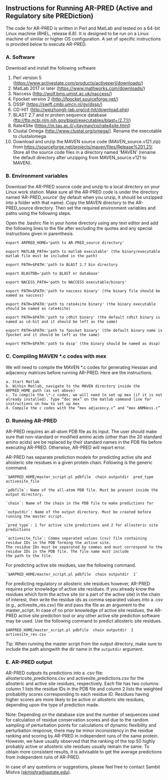 ## Instructions for Running AR-PRED (Active and Regulatory site PREDiction)

The code for AR-PRED is written in Perl and MatLab and tested on a 64-bit Linux machine (RHEL, release 6.8). It is designed to be run on a Linux machine of similar or higher OS configuration. A set of specific instructions is provided below to execute AR-PRED. 

### A. Software
Download and install the following software
1.	Perl version 5 (https://www.activestate.com/products/activeperl/downloads/)
2.	MatLab 2017 or later (https://www.mathworks.com/downloads/)
3.	Naccess (http://wolf.bms.umist.ac.uk/naccess/)
4.	Fpocket version 2 (http://fpocket.sourceforge.net/)
5.	DSSP (https://swift.cmbi.umcn.nl/gv/dssp/)
6.	CD-HIT (http://weizhongli-lab.org/cd-hit/download.php)
7.	BLAST 2.7 and nr protein sequence database (ftp://ftp.ncbi.nlm.nih.gov/blast/executables/blast+/2.7.1/)
8.	Rate4Site (https://m.tau.ac.il/~itaymay/cp/rate4site.html)
9.	Clustal Omega (http://www.clustal.org/omega/). Rename the executable to clustalomega.
10.	Download and unzip the MAVEN source code (MAVEN_source.v121.zip)  from https://sourceforge.net/projects/maven/files/Release%201.21/. Store all the source code files in a directory named ‘MAVEN’ (rename the default directory after unzipping from MAVEN_source.v121 to MAVEN).

### B. Environment variables
Download the AR-PRED source code and unzip to a local directory on your Linux work station. Make sure all the AR-PRED code is under 	the directory named ‘AR-PRED_source’ (by default when you unzip, it should be unzipped into a folder with that name). Copy the MAVEN 	directory to the AR-PRED_source directory. Then set the required environment variables and paths using the following steps.

Open the .bashrc file in your home directory using any text editor and add the following lines to the file after excluding the quotes and any special instructions given in parenthesis.

`export ARPRED_HOME='path to AR-PRED_source directory'`

`export MATLAB_PATH='path to matlab executable' (the binary/executable matlab file must be included in the path)`

`export PATH=$PATH:'path to BLAST 2.7 bin directory`

`export BLASTDB='path to BLAST nr database'`

`export NACESS_PATH='path to NACCESS executable/binary'`

`export PATH=$PATH:'path to naccess binary' (the binary file should be named as naccess)`

`export PATH=$PATH:'path to rate4site binary' (the binary executable should be named as rate4site)`

`export PATH=$PATH:'path to cdhit binary' (the default cdhit binary is named as cd-hit and it should be left as the same)`

`export PATH=$PATH:'path to fpocket binary' (the default binary name is fpocket and it should be left as the same)`

`export PATH=$PATH:'path to dssp' (the binary should be named as dssp)`

### C. Compiling MAVEN \*.c codes with mex
We will need to compile the MAVEN \*.c codes for generating Hessian and adjacency matrices before running AR-PRED. Here are the instructions.

	a. Start Matlab
	b. Within Matlab, navigate to the MAVEN directory inside the ARPRED_HOME path (as set above)
	c. To compile the \*.c codes, we will need to set up mex (if it is not already installed). Type “doc mex” on the matlab command line for instructions on how to set up mex
	d. Compile the c codes with the “mex adjacency.c” and “mex ANMHess.c”

### D. Running AR-PRED
AR-PRED requires an all-atom PDB file as its input. The user should make sure that non-standard or modified amino acids (other than the 20 standard amino acids) are be replaced by their standard names in the PDB file before executing AR-PRED. Otherwise, AR-PRED will report error.

AR-PRED has separate prediction models for predicting active site and allosteric site residues in a given protein chain. Following is the generic command.

	`$ARPRED_HOME/master_script.pl pdbfile  chain outputdir  pred_type activesite_file`
	
	`pdbfile`: Name of the all-atom PDB file. Must be present inside the output directory.

	`chain`: Name of the chain in the PDB file to make predictions for

	`outputdir`: Name of the output directory. Must be created before running the master script.

	`pred_type`: 1 for active site predictions and 2 for allosteric site predictions

	`activesite_file`: Comma separated values (csv) file containing residue IDs in the PDB forming the active site. 
	The residue IDs must be separated by commas and must correspond to the residue IDs in the PDB file. The file name must include
	the path to the file.

For predicting active site residues, use the following command.

	`$ARPRED_HOME/master_script.pl pdbfile  chain outputdir  1`

For predicting regulatory or allosteric site residues however, AR-PRED requires prior knowledge of active site residues. If you already know the residues which form the active site (or a part of the active site) in the chain of interest, then write the residue ids as comma separated values into a .csv (e.g., activesite_res.csv) file and pass the file as an argument to the master_script. In case of no prior knowledge of active site residues, the AR-PRED active site prediction tool or any other active site prediction software may be used. Use the following command to predict allosteric site residues.

`$ARPRED_HOME/master_script.pl pdbfile  chain outputdir  2 activesite_res.csv`

Tip: When running the master script from the output directory, make sure to include the path alongwith the dir name in the `outputdir` argument.

### E. AR-PRED output
AR-PRED outputs its predictions into a .csv file: allostericsite_predictions.csv and activesite_predictions.csv for the allosteric and active site residues, respectively. Each file has two columns: column 1 lists the residue IDs in the PDB file and column 2 lists the weighted probability scores corresponding to each residue ID. Residues having higher scores are more likely to be active or allosteric site residues, depending upon the type of prediction made. 

Note: Depending on the database size and the number of sequences used for calculation of residue conservation scores and due to the random sampling of perturbation points for calculations of dynamic flexibility and perturbation response, there may be minor inconsistency in the residue ranking and scoring by AR-PRED in independent runs of the same protein. However, we have usually observed that the ranking of the top 50 highly probably active or allosteric site residues usually remain the same. To obtain more consistent results, it is advisable to get the average predictions from independent runs of AR-PRED.

In case of any questions or suggestions, please feel free to contact Sambit Mishra (skmishra@iastate.edu).
	


